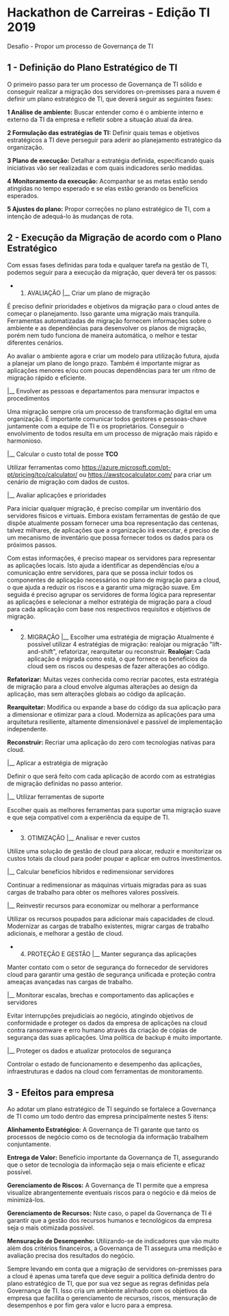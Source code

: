 # Hackathon de Carreiras - Edição TI 2019
Desafio - Propor um processo de Governança de TI

## 1 - Definição do Plano Estratégico de TI
O primeiro passo para ter um processo de Governança de TI sólido e conseguir realizar a migração dos servidores on-premisses para a nuvem é definir um plano estratégico de TI, que deverá seguir as seguintes fases:

**1 Análise de ambiente:**
Buscar entender como é o ambiente interno e externo da TI da empresa e refletir sobre a situação atual da área.

**2 Formulação das estratégias de TI:**
Definir quais temas e objetivos estratégicos a TI deve perseguir para aderir ao planejamento estratégico da organização.

**3 Plano de execução:**
Detalhar a estratégia definida, especificando quais iniciativas vão ser realizadas e com quais indicadores serão medidas.

**4 Monitoramento da execução:**
Acompanhar se as metas estão sendo atingidas no tempo esperado e se elas estão gerando os benefícios esperados.

**5 Ajustes do plano:**
Propor correções no plano estratégico de TI, com a intenção de adequá-lo às mudanças de rota.

## 2 - Execução da Migração de acordo com o Plano Estratégico
Com essas fases definidas para toda e qualquer tarefa na gestão de TI, podemos seguir para a execução da migração, quer deverá ter os passos:

+ 1. AVALIAÇÃO
|__ Criar um plano de migração

É preciso definir prioridades e objetivos da migração para o cloud antes de começar o planejamento. Isso garante uma migração mais tranquila. Ferramentas automatizadas de migração fornecem informações sobre o ambiente e as dependências para desenvolver os planos de migração, porém nem tudo funciona de maneira automática, o melhor e testar diferentes cenários.

Ao avaliar o ambiente agora e criar um modelo para utilização futura, ajuda a planejar um plano de longo prazo. Também é importante migrar as aplicações menores e/ou com poucas dependências para ter um ritmo de migração rápido e eficiente.

|__ Envolver as pessoas e departamentos para mensurar impactos e procedimentos

Uma migração sempre cria um processo de transformação digital em uma organização. É importante comunicar todos gestores e pessoas-chave juntamente com a equipe de TI e os proprietários. Conseguir o envolvimento de todos resulta em um processo de migração mais rápido e harmonioso.

|__ Calcular o custo total de posse **TCO** 

Utilizar ferramentas como https://azure.microsoft.com/pt-pt/pricing/tco/calculator/ ou https://awstcocalculator.com/ para criar um cenário de migração com dados de custos.

|__ Avaliar aplicações e prioridades

Para iniciar qualquer migração, é preciso compilar um inventário dos servidores físicos e virtuais. Embora existam ferramentas de gestão de que dispõe atualmente possam fornecer uma boa representação das centenas, talvez milhares, de aplicações que a organização irá executar, é preciso de um mecanismo de inventário que possa fornecer todos os dados para os próximos passos.

Com estas informações, é preciso mapear os servidores para representar as aplicações locais. Isto ajuda a identificar as dependências e/ou a comunicação entre servidores, para que se possa incluir todos os componentes de aplicação necessários no plano de migração para a cloud, o que ajuda a reduzir os riscos e a garantir uma migração suave. Em seguida é preciso agrupar os servidores de forma lógica para representar as aplicações e selecionar a melhor estratégia de migração para a cloud para cada aplicação com base nos respectivos requisitos e objetivos de migração.

+ 2. MIGRAÇÃO
|__ Escolher uma estratégia de migração
Atualmente é possível utilizar 4 estratégias de migração: realojar ou migração "lift-and-shift", refatorizar, rearquitetar ou reconstruir.
**Realojar:** Cada aplicação é migrada como está, o que fornece os benefícios da cloud sem os riscos ou despesas de fazer alterações ao código.

**Refatorizar:** Muitas vezes conhecida como recriar pacotes, esta estratégia de migração para a cloud envolve algumas alterações ao design da aplicação, mas sem alterações globais ao código da aplicação. 

**Rearquitetar:** Modifica ou expande a base do código da sua aplicação para a dimensionar e otimizar para a cloud. Moderniza as  aplicações para uma arquitetura resiliente, altamente dimensionável e passível de implementação independente.

**Reconstruir:** Recriar uma aplicação do zero com tecnologias nativas para cloud.

|__ Aplicar a estratégia de migração

Definir o que será feito com cada aplicação de acordo com as estratégias de migração definidas no passo anterior.

|__ Utilizar ferramentas de suporte

Escolher quais as melhores ferramentas para suportar uma migração suave e que seja compatível com a experiência da equipe de TI.

+ 3. OTIMIZAÇÃO
|__ Analisar e rever custos

Utilize uma solução de gestão de cloud para alocar, reduzir e monitorizar os custos totais da cloud para poder poupar e aplicar em outros investimentos.

|__ Calcular benefícios híbridos e redimensionar servidores

Continuar a redimensionar as máquinas virtuais migradas para as suas cargas de trabalho para obter os melhores valores possíveis.

|__ Reinvestir recursos para economizar ou melhorar a performance

Utilizar os recursos poupados para adicionar mais capacidades de cloud. Modernizar as cargas de trabalho existentes, migrar cargas de trabalho adicionais, e melhorar a gestão de cloud.

+ 4. PROTEÇÃO E GESTÃO
|__ Manter segurança das aplicações

Manter contato com o setor de segurança do fornecedor de servidores cloud para garantir uma gestão de segurança unificada e proteção contra ameaças avançadas nas cargas de trabalho. 

|__ Monitorar escalas, brechas e comportamento das aplicações e servidores

Evitar interrupções prejudiciais ao negócio, atingindo objetivos de conformidade e proteger os dados da empresa de aplicações na cloud contra ransomware e erro humano através da criação de cópias de segurança das suas aplicações. Uma política de backup é muito importante.

|__ Proteger os dados e atualizar protocolos de segurança

Controlar o estado de funcionamento e desempenho das aplicações, infraestruturas e dados na cloud com ferramentas de monitoramento.

## 3 - Efeitos para empresa

Ao adotar um plano estratégico de TI seguindo se fortalece a Governança de TI como um todo dentro das empresa principalmente nestes 5 itens:

**Alinhamento Estratégico:** 
A Governança de TI garante que tanto os processos de negócio como os de tecnologia da informação trabalhem conjuntamente.

**Entrega de Valor:** 
Benefício importante da Governança de TI, assegurando que o setor de tecnologia da informação seja o mais eficiente e eficaz possível.

**Gerenciamento de Riscos:**
A Governança de TI permite que a empresa visualize abrangentemente eventuais riscos para o negócio e dá meios de minimizá-los.

**Gerenciamento de Recursos:**
Nste caso, o papel da Governança de TI é garantir que a gestão dos recursos humanos e tecnológicos da empresa seja o mais otimizada possível.

**Mensuração de Desempenho:** 
Utilizando-se de indicadores que vão muito além dos critérios financeiros, a Governança de TI assegura uma medição e avaliação precisa dos resultados do negócio.

Sempre levando em conta que a migração de servidores on-premisses para a cloud é apenas uma tarefa que deve seguir a política definida dentro do plano estratégico de TI, que por sua vez segue as regras definidas pela Governança de TI. Isso cria um ambiente alinhado com os objetivos da empresa que facilita o gerenciamento de recursos, riscos, mensuração de desempenhos e por fim gera valor e lucro para a empresa.
